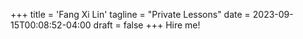 +++
title = 'Fang Xi Lin'
tagline = "Private Lessons"
date = 2023-09-15T00:08:52-04:00
draft = false
+++
Hire me!